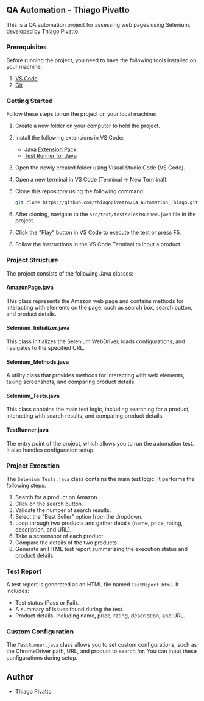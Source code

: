 ## QA Automation - Thiago Pivatto

This is a QA automation project for assessing web pages using Selenium, developed by Thiago Pivatto.

### Prerequisites

Before running the project, you need to have the following tools installed on your machine:

1. [VS Code](https://code.visualstudio.com/download)
2. [Git](https://git-scm.com/downloads)

### Getting Started

Follow these steps to run the project on your local machine:

1. Create a new folder on your computer to hold the project.

2. Install the following extensions in VS Code:

   - [Java Extension Pack](https://marketplace.visualstudio.com/items?itemName=vscjava.vscode-java-pack)
   - [Test Runner for Java](https://marketplace.visualstudio.com/items?itemName=vscjava.vscode-test-adapter)

3. Open the newly created folder using Visual Studio Code (VS Code).

4. Open a new terminal in VS Code (Terminal -> New Terminal).

5. Clone this repository using the following command:

   ```bash
   git clone https://github.com/thiagopivatto/QA_Automation_Thiago.git
   ```

6. After cloning, navigate to the `src/test/tests/TestRunner.java` file in the project.

7. Click the "Play" button in VS Code to execute the test or press F5.

8. Follow the instructions in the VS Code Terminal to input a product.

### Project Structure

The project consists of the following Java classes:

#### AmazonPage.java

This class represents the Amazon web page and contains methods for interacting with elements on the page, such as search box, search button, and product details.

#### Selenium_Initializer.java

This class initializes the Selenium WebDriver, loads configurations, and navigates to the specified URL.

#### Selenium_Methods.java

A utility class that provides methods for interacting with web elements, taking screenshots, and comparing product details.

#### Selenium_Tests.java

This class contains the main test logic, including searching for a product, interacting with search results, and comparing product details.

#### TestRunner.java

The entry point of the project, which allows you to run the automation test. It also handles configuration setup.

### Project Execution

The `Selenium_Tests.java` class contains the main test logic. It performs the following steps:

1. Search for a product on Amazon.
2. Click on the search button.
3. Validate the number of search results.
4. Select the "Best Seller" option from the dropdown.
5. Loop through two products and gather details (name, price, rating, description, and URL).
6. Take a screenshot of each product.
7. Compare the details of the two products.
8. Generate an HTML test report summarizing the execution status and product details.

### Test Report

A test report is generated as an HTML file named `TestReport.html`. It includes:

- Test status (Pass or Fail).
- A summary of issues found during the test.
- Product details, including name, price, rating, description, and URL.

### Custom Configuration

The `TestRunner.java` class allows you to set custom configurations, such as the ChromeDriver path, URL, and product to search for. You can input these configurations during setup.

## Author

- Thiago Pivatto